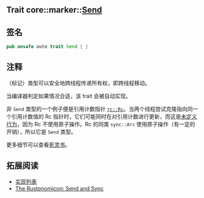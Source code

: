 Trait core::marker::[Send][1]
---

## 签名

```rust
pub unsafe auto trait Send { }
```

## 注释

（标记）类型可以安全地跨线程传递所有权，即跨线程移动。

当编译器判定如果情况合适，该 trait 会被自动实现。

非 `Send` 类型的一个例子便是引用计数指针 [`rc::Rc`][2]。当两个线程尝试克隆指向同一个引用计数值的 Rc 指针时，它们可能同时在对引用计数进行更新，而这是[未定义行为][3]，因为 Rc 不使用原子操作。Rc 的同类 `sync::Arc` 使用原子操作（有一定的开销），所以它是 `Send` 类型。

更多细节可以查看[死灵书][5]。

## 拓展阅读

- [实现列表][6]
- [The Rustonomicon: Send and Sync][7]

[1]: https://doc.rust-lang.org/core/marker/trait.Send.html
[2]: https://doc.rust-lang.org/std/rc/struct.Rc.html
[3]: https://doc.rust-lang.org/reference/behavior-considered-undefined.html
[4]: https://doc.rust-lang.org/std/sync/struct.Arc.html
[5]: https://doc.rust-lang.org/nomicon/send-and-sync.html
[6]: https://doc.rust-lang.org/core/marker/trait.Send.html#implementors
[7]: https://doc.rust-lang.org/nomicon/send-and-sync.html

